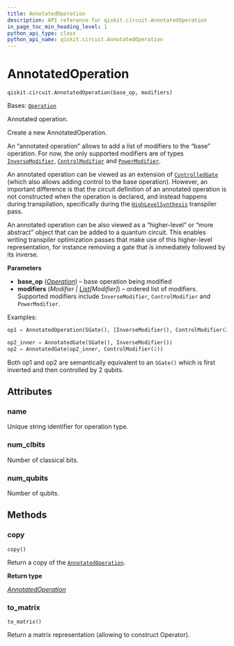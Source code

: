 ```yaml
---
title: AnnotatedOperation
description: API reference for qiskit.circuit.AnnotatedOperation
in_page_toc_min_heading_level: 1
python_api_type: class
python_api_name: qiskit.circuit.AnnotatedOperation
---
```


# AnnotatedOperation

<span id="qiskit.circuit.AnnotatedOperation" />

`qiskit.circuit.AnnotatedOperation(base_op, modifiers)`

Bases: [`Operation`](qiskit.circuit.Operation "qiskit.circuit.operation.Operation")

Annotated operation.

Create a new AnnotatedOperation.

An “annotated operation” allows to add a list of modifiers to the “base” operation. For now, the only supported modifiers are of types [`InverseModifier`](qiskit.circuit.InverseModifier "qiskit.circuit.InverseModifier"), [`ControlModifier`](qiskit.circuit.ControlModifier "qiskit.circuit.ControlModifier") and [`PowerModifier`](qiskit.circuit.PowerModifier "qiskit.circuit.PowerModifier").

An annotated operation can be viewed as an extension of [`ControlledGate`](qiskit.circuit.ControlledGate "qiskit.circuit.ControlledGate") (which also allows adding control to the base operation). However, an important difference is that the circuit definition of an annotated operation is not constructed when the operation is declared, and instead happens during transpilation, specifically during the [`HighLevelSynthesis`](qiskit.transpiler.passes.HighLevelSynthesis "qiskit.transpiler.passes.HighLevelSynthesis") transpiler pass.

An annotated operation can be also viewed as a “higher-level” or “more abstract” object that can be added to a quantum circuit. This enables writing transpiler optimization passes that make use of this higher-level representation, for instance removing a gate that is immediately followed by its inverse.

**Parameters**

*   **base\_op** ([*Operation*](qiskit.circuit.Operation "qiskit.circuit.operation.Operation")) – base operation being modified
*   **modifiers** (*Modifier |* [*List*](https://docs.python.org/3/library/typing.html#typing.List "(in Python v3.12)")*\[Modifier]*) – ordered list of modifiers. Supported modifiers include `InverseModifier`, `ControlModifier` and `PowerModifier`.

Examples:

```python
op1 = AnnotatedOperation(SGate(), [InverseModifier(), ControlModifier(2)])

op2_inner = AnnotatedGate(SGate(), InverseModifier())
op2 = AnnotatedGate(op2_inner, ControlModifier(2))
```

Both op1 and op2 are semantically equivalent to an `SGate()` which is first inverted and then controlled by 2 qubits.

## Attributes

<span id="qiskit.circuit.AnnotatedOperation.name" />

### name

Unique string identifier for operation type.

<span id="qiskit.circuit.AnnotatedOperation.num_clbits" />

### num\_clbits

Number of classical bits.

<span id="qiskit.circuit.AnnotatedOperation.num_qubits" />

### num\_qubits

Number of qubits.

## Methods

### copy

<span id="qiskit.circuit.AnnotatedOperation.copy" />

`copy()`

Return a copy of the [`AnnotatedOperation`](#qiskit.circuit.AnnotatedOperation "qiskit.circuit.AnnotatedOperation").

**Return type**

[*AnnotatedOperation*](#qiskit.circuit.AnnotatedOperation "qiskit.circuit.annotated_operation.AnnotatedOperation")

### to\_matrix

<span id="qiskit.circuit.AnnotatedOperation.to_matrix" />

`to_matrix()`

Return a matrix representation (allowing to construct Operator).

